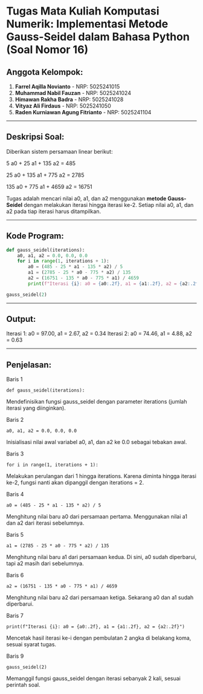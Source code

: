 # Tugas Mata Kuliah Komputasi Numerik: Implementasi Metode Gauss-Seidel dalam Bahasa Python (Soal Nomor 16)

## Anggota Kelompok:
1. **Farrel Aqilla Novianto**              - NRP: 5025241015  
2. **Muhammad Nabil Fauzan**               - NRP: 5025241024  
3. **Himawan Rakha Badra**                 - NRP: 5025241028  
4. **Vityaz Ali Firdaus**                  - NRP: 5025241050  
5. **Raden Kurniawan Agung Fitrianto**     - NRP: 5025241104  

---

## Deskripsi Soal:
Diberikan sistem persamaan linear berikut:  

5 a0     + 25 a1     + 135 a2     = 485

25 a0    + 135 a1    + 775 a2     = 2785

135 a0   + 775 a1    + 4659 a2    = 16751

Tugas adalah mencari nilai a0, a1, dan a2 menggunakan **metode Gauss-Seidel** dengan melakukan iterasi hingga iterasi ke-2. Setiap nilai a0, a1, dan a2 pada tiap iterasi harus ditampilkan.

---

## Kode Program:
```python
def gauss_seidel(iterations):
    a0, a1, a2 = 0.0, 0.0, 0.0
    for i in range(1, iterations + 1):
        a0 = (485 - 25 * a1 - 135 * a2) / 5
        a1 = (2785 - 25 * a0 - 775 * a2) / 135
        a2 = (16751 - 135 * a0 - 775 * a1) / 4659
        print(f"Iterasi {i}: a0 = {a0:.2f}, a1 = {a1:.2f}, a2 = {a2:.2f}")

gauss_seidel(2)
```
---

## Output:
Iterasi 1: a0 = 97.00, a1 = 2.67, a2 = 0.34
Iterasi 2: a0 = 74.46, a1 = 4.88, a2 = 0.63

---

## Penjelasan:

Baris 1

```def gauss_seidel(iterations):```

Mendefinisikan fungsi gauss_seidel dengan parameter iterations (jumlah iterasi yang diinginkan).

Baris 2

```a0, a1, a2 = 0.0, 0.0, 0.0```

Inisialisasi nilai awal variabel a0, a1, dan a2 ke 0.0 sebagai tebakan awal.

Baris 3

```for i in range(1, iterations + 1):```

Melakukan perulangan dari 1 hingga iterations. Karena diminta hingga iterasi ke-2, fungsi nanti akan dipanggil dengan iterations = 2.

Baris 4

```a0 = (485 - 25 * a1 - 135 * a2) / 5```

Menghitung nilai baru a0 dari persamaan pertama. Menggunakan nilai a1 dan a2 dari iterasi sebelumnya.

Baris 5

```a1 = (2785 - 25 * a0 - 775 * a2) / 135```

Menghitung nilai baru a1 dari persamaan kedua. Di sini, a0 sudah diperbarui, tapi a2 masih dari sebelumnya.

Baris 6

```a2 = (16751 - 135 * a0 - 775 * a1) / 4659```

Menghitung nilai baru a2 dari persamaan ketiga. Sekarang a0 dan a1 sudah diperbarui.

Baris 7

```print(f"Iterasi {i}: a0 = {a0:.2f}, a1 = {a1:.2f}, a2 = {a2:.2f}")```

Mencetak hasil iterasi ke-i dengan pembulatan 2 angka di belakang koma, sesuai syarat tugas.

Baris 9

```gauss_seidel(2)```

Memanggil fungsi gauss_seidel dengan iterasi sebanyak 2 kali, sesuai perintah soal.
